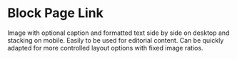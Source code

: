 # Block Page Link

Image with optional caption and formatted text side by side on desktop and stacking on mobile. Easily to be used for editorial content. Can be quickly adapted for more controlled layout options with fixed image ratios.
